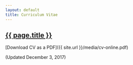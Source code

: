 ```yaml
---
layout: default
title: Curriculum Vitae
---
```


<h2><a href="{{ page.url }}" style="color:inherit">{{ page.title }}</a></h2>

[Download CV as a PDF]({{ site.url }}/media/cv-online.pdf)

(Updated December 3, 2017)
